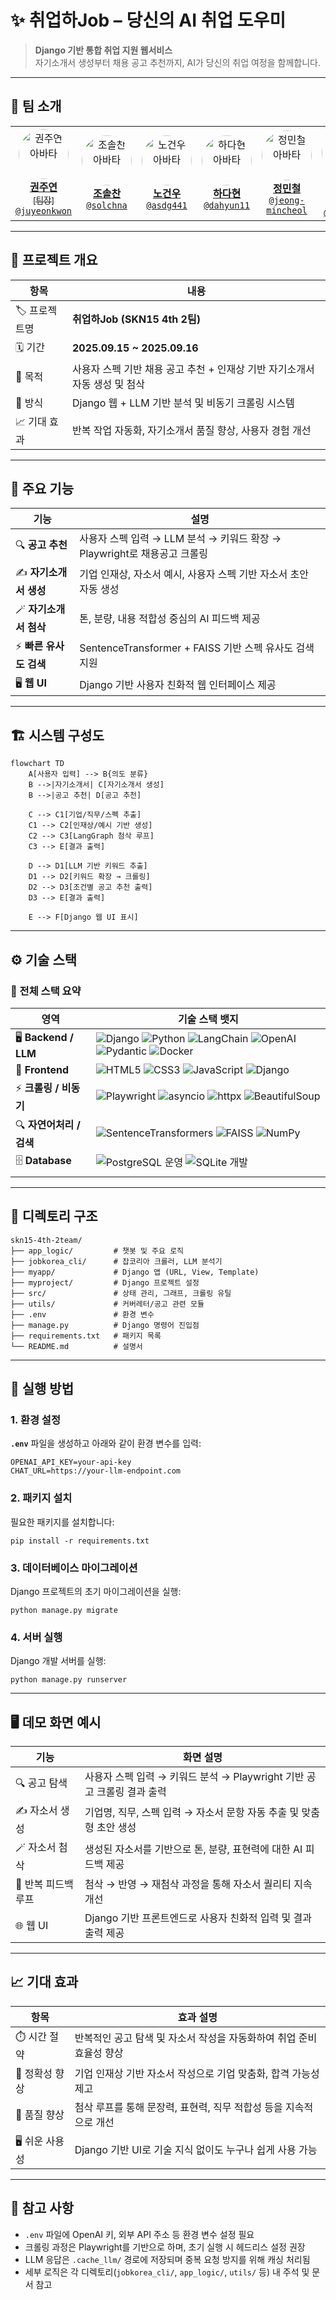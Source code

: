 # ✨ 취업하Job – 당신의 AI 취업 도우미

> **Django 기반 통합 취업 지원 웹서비스**  
> 자기소개서 생성부터 채용 공고 추천까지, AI가 당신의 취업 여정을 함께합니다.

---

## 👥 팀 소개

<table>
  <tr>
    <td align="center" width="150">
      <a href="https://github.com/juyeonkwon">
        <img src="https://github.com/juyeonkwon.png" width="80" style="border-radius:50%;" alt="권주연 아바타"/><br/>
        <strong>권주연</strong><br/><sub>[팀장]</sub><br/><code>@juyeonkwon</code><br/>
      </a>
    </td>
    <td align="center" width="150">
      <a href="https://github.com/solchna">
        <img src="https://github.com/solchna.png" width="80" style="border-radius:50%;" alt="조솔찬 아바타"/><br/>
        <strong>조솔찬</strong><br/><code>@solchna</code><br/>
      </a>
    </td>
    <td align="center" width="150">
      <a href="https://github.com/asdg441">
        <img src="https://github.com/asdg441.png" width="80" style="border-radius:50%;" alt="노건우 아바타"/><br/>
        <strong>노건우</strong><br/><code>@asdg441</code><br/>
      </a>
    </td>
    <td align="center" width="150">
      <a href="https://github.com/dahyun11">
        <img src="https://github.com/dahyun11.png" width="80" style="border-radius:50%;" alt="하다현 아바타"/><br/>
        <strong>하다현</strong><br/><code>@dahyun11</code><br/>
      </a>
    </td>
    <td align="center" width="150">
      <a href="https://github.com/jeong-mincheol">
        <img src="https://github.com/jeong-mincheol.png" width="80" style="border-radius:50%;" alt="정민철 아바타"/><br/>
        <strong>정민철</strong><br/><code>@jeong-mincheol</code><br/>
      </a>
    </td>
    <td align="center" width="150">
      <a href="https://github.com/AQUAQUA5">
        <img src="https://github.com/AQUAQUA5.png" width="80" style="border-radius:50%;" alt="오원장 아바타"/><br/>
        <strong>오원장(실종)</strong><br/><code>@AQUAQUA5</code><br/>
      </a>
    </td>
  </tr>
</table>


---

## 📌 프로젝트 개요

| 항목 | 내용 |
|------|------|
| 🏷️ 프로젝트명 | **취업하Job (SKN15 4th 2팀)** |
| 🗓️ 기간 | **2025.09.15 ~ 2025.09.16** |
| 🎯 목적 | 사용자 스펙 기반 채용 공고 추천 + 인재상 기반 자기소개서 자동 생성 및 첨삭 |
| 🔧 방식 | Django 웹 + LLM 기반 분석 및 비동기 크롤링 시스템 |
| 📈 기대 효과 | 반복 작업 자동화, 자기소개서 품질 향상, 사용자 경험 개선 |

---

## 🧠 주요 기능

| 기능 | 설명 |
|------|------|
| 🔍 **공고 추천** | 사용자 스펙 입력 → LLM 분석 → 키워드 확장 → Playwright로 채용공고 크롤링 |
| ✍️ **자기소개서 생성** | 기업 인재상, 자소서 예시, 사용자 스펙 기반 자소서 초안 자동 생성 |
| 🪄 **자기소개서 첨삭** | 톤, 분량, 내용 적합성 중심의 AI 피드백 제공 |
| ⚡ **빠른 유사도 검색** | SentenceTransformer + FAISS 기반 스펙 유사도 검색 지원 |
| 🖥 **웹 UI** | Django 기반 사용자 친화적 웹 인터페이스 제공 |

---

## 🏗️ 시스템 구성도

```mermaid
flowchart TD
    A[사용자 입력] --> B{의도 분류}
    B -->|자기소개서| C[자기소개서 생성]
    B -->|공고 추천| D[공고 추천]

    C --> C1[기업/직무/스펙 추출]
    C1 --> C2[인재상/예시 기반 생성]
    C2 --> C3[LangGraph 첨삭 루프]
    C3 --> E[결과 출력]

    D --> D1[LLM 기반 키워드 추출]
    D1 --> D2[키워드 확장 → 크롤링]
    D2 --> D3[조건별 공고 추천 출력]
    D3 --> E[결과 출력]

    E --> F[Django 웹 UI 표시]
``` 

---

## ⚙️ 기술 스택

### 📌 전체 스택 요약

| 영역                   | 기술 스택 뱃지                                                                                                                                                                                                                                                                                                                                                                                                                                                                                                              |
| -------------------- | --------------------------------------------------------------------------------------------------------------------------------------------------------------------------------------------------------------------------------------------------------------------------------------------------------------------------------------------------------------------------------------------------------------------------------------------------------------------------------------------------------------------- |
| 🖥 **Backend / LLM** | ![Django](https://img.shields.io/badge/-Django-092E20?style=flat\&logo=django\&logoColor=white)  ![Python](https://img.shields.io/badge/-Python-3776AB?style=flat\&logo=python\&logoColor=white)  ![LangChain](https://img.shields.io/badge/LangChain-ffffff?logo=langchain\&logoColor=green\&style=flat)  ![OpenAI](https://img.shields.io/badge/-OpenAI-412991?style=flat\&logo=openai\&logoColor=white)  ![Pydantic](https://img.shields.io/badge/-Pydantic-1363DF?style=flat\&logo=pydantic\&logoColor=white) ![Docker](https://img.shields.io/badge/-Docker-2496ED?style=flat&logo=docker&logoColor=white) |
| 🎨 **Frontend**      | ![HTML5](https://img.shields.io/badge/-HTML5-E34F26?style=flat\&logo=html5\&logoColor=white)  ![CSS3](https://img.shields.io/badge/-CSS3-1572B6?style=flat\&logo=css3\&logoColor=white)  ![JavaScript](https://img.shields.io/badge/-JavaScript-F7DF1E?style=flat\&logo=javascript\&logoColor=black)  ![Django](https://img.shields.io/badge/-Django-092E20?style=flat\&logo=django\&logoColor=white)                                                                                                              |
| ⚡ **크롤링 / 비동기**      | ![Playwright](https://img.shields.io/badge/-Playwright-000000?style=flat\&logo=playwright\&logoColor=white) ![asyncio](https://img.shields.io/badge/-asyncio-3776AB?style=flat\&logo=python\&logoColor=white) ![httpx](https://img.shields.io/badge/-httpx-0A84FF?style=flat)  ![BeautifulSoup](https://img.shields.io/badge/-BeautifulSoup-4B8BBE?style=flat\&logo=beautifulsoup\&logoColor=white)                                                                                                              |
| 🔍 **자연어처리 / 검색**    | ![SentenceTransformers](https://img.shields.io/badge/-SentenceTransformers-FF6F61?style=flat)  ![FAISS](https://img.shields.io/badge/-FAISS-228B22?style=flat\&logo=faiss\&logoColor=white)  ![NumPy](https://img.shields.io/badge/-NumPy-013243?style=flat\&logo=numpy\&logoColor=white)                                                                                                                                                                                                                           |
| 🗄 **Database** | ![PostgreSQL 운영](https://img.shields.io/badge/PostgreSQL-운영-336791?style=flat&logo=postgresql&logoColor=white) ![SQLite 개발](https://img.shields.io/badge/SQLite-개발-003B57?style=flat&logo=sqlite&logoColor=white) |
                                                                                                                                                                                                                                                                                                    |

---

## 📂 디렉토리 구조

```plaintext
skn15-4th-2team/
├── app_logic/         # 챗봇 및 주요 로직
├── jobkorea_cli/      # 잡코리아 크롤러, LLM 분석기
├── myapp/             # Django 앱 (URL, View, Template)
├── myproject/         # Django 프로젝트 설정
├── src/               # 상태 관리, 그래프, 크롤링 유틸
├── utils/             # 커버레터/공고 관련 모듈
├── .env               # 환경 변수
├── manage.py          # Django 명령어 진입점
├── requirements.txt   # 패키지 목록
└── README.md          # 설명서
```

---

## 🚀 실행 방법

### 1. 환경 설정

**`.env`** 파일을 생성하고 아래와 같이 환경 변수를 입력:
```env
OPENAI_API_KEY=your-api-key
CHAT_URL=https://your-llm-endpoint.com
```

### 2. 패키지 설치

필요한 패키지를 설치합니다:
```
pip install -r requirements.txt
```
### 3. 데이터베이스 마이그레이션
Django 프로젝트의 초기 마이그레이션을 실행:
```
python manage.py migrate
```

### 4. 서버 실행
Django 개발 서버를 실행:
```
python manage.py runserver
```
---

## 🖥️ 데모 화면 예시

| 기능               | 화면 설명                                                                 |
|--------------------|----------------------------------------------------------------------------|
| 🔍 공고 탐색        | 사용자 스펙 입력 → 키워드 분석 → Playwright 기반 공고 크롤링 결과 출력     |
| ✍️ 자소서 생성       | 기업명, 직무, 스펙 입력 → 자소서 문항 자동 추출 및 맞춤형 초안 생성         |
| 🪄 자소서 첨삭       | 생성된 자소서를 기반으로 톤, 분량, 표현력에 대한 AI 피드백 제공             |
| 🔄 반복 피드백 루프 | 첨삭 → 반영 → 재첨삭 과정을 통해 자소서 퀄리티 지속 개선                    |
| 🌐 웹 UI           | Django 기반 프론트엔드로 사용자 친화적 입력 및 결과 출력 제공                |

---

## 📈 기대 효과

| 항목            | 효과 설명                                                               |
|-----------------|-------------------------------------------------------------------------|
| ⏱️ 시간 절약     | 반복적인 공고 탐색 및 자소서 작성을 자동화하여 취업 준비 효율성 향상        |
| 🎯 정확성 향상   | 기업 인재상 기반 자소서 작성으로 기업 맞춤화, 합격 가능성 제고               |
| 🔁 품질 향상     | 첨삭 루프를 통해 문장력, 표현력, 직무 적합성 등을 지속적으로 개선           |
| 🖥 쉬운 사용성   | Django 기반 UI로 기술 지식 없이도 누구나 쉽게 사용 가능                     |

---

## 📁 참고 사항

- `.env` 파일에 OpenAI 키, 외부 API 주소 등 환경 변수 설정 필요
- 크롤링 과정은 Playwright를 기반으로 하며, 초기 실행 시 헤드리스 설정 권장
- LLM 응답은 `.cache_llm/` 경로에 저장되며 중복 요청 방지를 위해 캐싱 처리됨
- 세부 로직은 각 디렉토리(`jobkorea_cli/`, `app_logic/`, `utils/` 등) 내 주석 및 문서 참고

